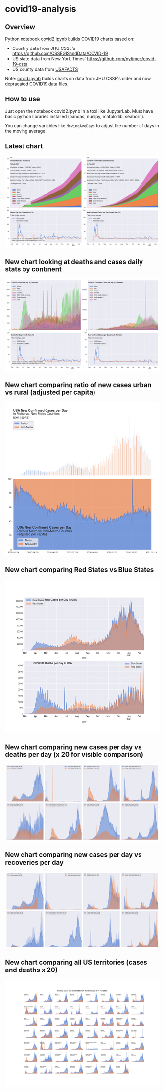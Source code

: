 # covid19-analysis

## Overview
Python notebook [covid2.ipynb](https://github.com/danlaw/covid19-analysis/blob/master/covid2.ipynb) builds COVID19 charts based on:
* Country data from JHU CSSE's https://github.com/CSSEGISandData/COVID-19
* US state data from New York Times' https://github.com/nytimes/covid-19-data
* US county data from [USAFACTS](https://usafacts.org/visualizations/coronavirus-covid-19-spread-map/)

Note: [covid.ipynb](https://github.com/danlaw/covid19-analysis/blob/master/covid.ipynb) builds charts on data from JHU CSSE's older and now depracated COVID19 data files.

## How to use
Just open the notebook covid2.ipynb in a tool like JupyterLab. Must have basic python libraries installed (pandas, numpy, matplotlib, seaborn).

You can change variables like ``MovingAveDays`` to adjust the number of days in the moving average.

## Latest chart
![Latest chart](charts/20210214-covid19-chart.png)

## New chart looking at deaths and cases daily stats by continent
![Comparison chart](charts/20210214-covid19-chart-perday.png)

## New chart comparing ratio of new cases urban vs rural (adjusted per capita)
![Urban rural per capita chart](charts/20210214-US-counties-urban-vs-rural-per-capita.png)

## New chart comparing Red States vs Blue States
![Red vs Blue chart](charts/20210214-compare-daily-red-vs-blue-states.png)

## New chart comparing new cases per day vs deaths per day (x 20 for visible comparison)
![Comparison chart](charts/20210214-comparison-chart.png)

## New chart comparing new cases per day vs recoveries per day
![Recovery chart](charts/20210214-comparison-recovery-chart.png)

## New chart comparing all US territories (cases and deaths x 20)
![Territories chart](charts/20210214-compare-US-territories.png)

